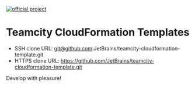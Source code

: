 [![official project](http://jb.gg/badges/official.svg)](https://confluence.jetbrains.com/display/ALL/JetBrains+on+GitHub)

# Teamcity CloudFormation Templates

* SSH clone URL: git@github.com:JetBrains/teamcity-cloudformation-template.git
* HTTPS clone URL: https://github.com/JetBrains/teamcity-cloudformation-template.git

Develop with pleasure!
